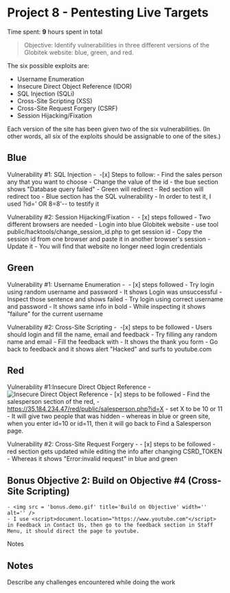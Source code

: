 # Project 8 - Pentesting Live Targets

Time spent: **9** hours spent in total

> Objective: Identify vulnerabilities in three different versions of the Globitek website: blue, green, and red.

The six possible exploits are:
* Username Enumeration
* Insecure Direct Object Reference (IDOR)
* SQL Injection (SQLi)
* Cross-Site Scripting (XSS)
* Cross-Site Request Forgery (CSRF)
* Session Hijacking/Fixation

Each version of the site has been given two of the six vulnerabilities. (In other words, all six of the exploits should be assignable to one of the sites.)

## Blue

Vulnerability #1: SQL Injection 
    - <img src='Blueone.demo.gif' title='CROSS-SITE SCRIPTING' width='' alt='' />
    -[x] Steps to follow:
      - Find the sales person any that you want to choose
      - Change the value of the id 
      - the bue section shows "Database query failed"
      - Green will redirect 
      - Red section will redirect too 
      - Blue section has the SQL vulnerability 
      - In order to test it, I used ?id=' OR 8=8'-- to testify it 
      


Vulnerability #2: Session Hijacking/Fixation
      - <img src ='Bluwtwo.demo.gif' title='Session Hijacking' width='' alt='' />
      - [x] steps followed 
        - Two different browsers are needed 
        - Login into blue Globitek website 
        - use tool public/hacktools/change_session_id.php to get session id 
        - Copy the session id from one browser and paste it in another browser's session 
        - Update it 
        - You will find that website no longer need login credentials 

## Green

Vulnerability #1: Username Enumeration 
      - <img src ='Greenone.demo.gif' title='Username Enumeration' width='' alt='' />
      - [x] steps followed
        - Try login using random username and password 
        - It shows Login was unsuccessful 
        - Inspect those sentence and shows failed 
        - Try login using correct username and password 
        - It shows same info in bold 
        - While inspecting it shows "failure" for the current username
        

Vulnerability #2: Cross-Site Scripting 
       - <img src ='greentwo.demo.gif' title='Cross-Site Scripting' width='' alt=''/>
       -[x] steps to be followed
        - Users should login and fill the name, email and feedback 
        - Try filling any random name and email 
        - Fill the feedback with <script>window.location.replace("http:/youtube.com/");</script>
        - It shows the thank you form 
        - Go back to feedback and it shows alert "Hacked" and surfs to youtube.com


## Red

Vulnerability #1:Insecure Direct Object Reference 
      - <img src = 'Red one.demo.gif' title='Insecure Direct Object Reference' width='' altt=''/>
      - [x] steps to be followed 
          - Find the salesperson section of the red, 
          -  https://35.184.234.47/red/public/salesperson.php?id=X
           - set X to be 10 or 11 
           - It will give two people that was hidden
           -  whereas in  blue or green site, when you enter id=10 or id=11, then it will go back to Find a Salesperson page.

Vulnerability #2: Cross-Site Request Forgery 
       - <iimg src = 'red two.demo.gif' title='Cross-Site Request Forgery' width='' alt='' />
       - [x] steps to be followed
          - red section gets updated while editing the info after changing CSRD_TOKEN
          - Whereas it shows "Error:invalid request" in blue and green 

## Bonus Objective 2: Build on Objective #4 (Cross-Site Scripting)

    - <img src = 'bonus.demo.gif' title='Build on Objective' width='' alt='' />
    - I use <script>document.location="https://www.youtube.com"</script> in Feedback in Contact Us, then go to the feedback section in Staff Menu, it should direct the page to youtube.

Notes
    



## Notes

Describe any challenges encountered while doing the work
